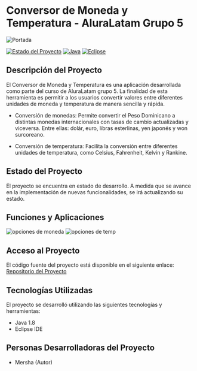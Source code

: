 # Conversor de Moneda y Temperatura - AluraLatam Grupo 5

![Portada](https://github.com/Mershar0/Conversor-de-Moneda-y-Temperatura/assets/129344681/6e7a16a0-416a-4ab6-9e71-2d583f5a397a)

[![Estado del Proyecto](https://img.shields.io/badge/Estado-En%20Progreso-brightgreen)](enlace_estado)
[![Java](https://img.shields.io/badge/Java-1.8-blue)](https://www.java.com/es/)
[![Eclipse](https://img.shields.io/badge/Eclipse-IDE-red)](https://www.eclipse.org/)




## Descripción del Proyecto
El Conversor de Moneda y Temperatura es una aplicación desarrollada como parte del curso de AluraLatam grupo 5. La finalidad de esta herramienta es permitir a los usuarios convertir valores entre diferentes unidades de moneda y temperatura de manera sencilla y rápida.

- Conversión de monedas: Permite convertir el Peso Dominicano a distintas monedas internacionales con tasas de cambio actualizadas y viceversa. Entre ellas:
dolár, euro, libras esterlinas, yen japonés y won surcoreano.

- Conversión de temperatura: Facilita la conversión entre diferentes unidades de temperatura, como Celsius, Fahrenheit, Kelvin y Rankine.

## Estado del Proyecto
El proyecto se encuentra en estado de desarrollo. A medida que se avance en la implementación de nuevas funcionalidades, se irá actualizando su estado.

## Funciones y Aplicaciones
![opciones de moneda](https://github.com/Mershar0/Conversor-de-Moneda-y-Temperatura/assets/129344681/5866d82a-11ce-450c-9122-6e1c1ec20ec3)
![opciones de temp](https://github.com/Mershar0/Conversor-de-Moneda-y-Temperatura/assets/129344681/7012b2bf-a771-4b2f-94fb-2cb0fcf408c9)

## Acceso al Proyecto
El código fuente del proyecto está disponible en el siguiente enlace: [Repositorio del Proyecto](https://github.com/Mershar0/Conversor-de-Moneda-y-Temperatura.git)

## Tecnologías Utilizadas
El proyecto se desarrolló utilizando las siguientes tecnologías y herramientas:
- Java 1.8
- Eclipse IDE

## Personas Desarrolladoras del Proyecto
- Mersha (Autor)



